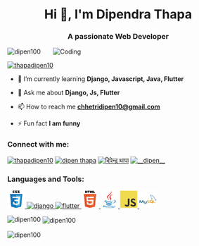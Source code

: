<h1 align="center">Hi 👋, I'm Dipendra Thapa</h1>
<h3 align="center">A passionate Web Developer</h3>
<img align="right" alt="Coding" width="400" src="https://cdn.dribbble.com/users/1162077/screenshots/3848914/programmer.gif">

<p align="left"> <img src="https://komarev.com/ghpvc/?username=dipen100&label=Profile%20views&color=0e75b6&style=flat" alt="dipen100" /> </p>

<p align="left"> <a href="https://twitter.com/thapadipen10" target="blank"><img src="https://img.shields.io/twitter/follow/thapadipen10?logo=twitter&style=for-the-badge" alt="thapadipen10" /></a> </p>

- 🌱 I’m currently learning **Django, Javascript, Java, Flutter**

- 💬 Ask me about **Django, Js, Flutter**

- 📫 How to reach me **chhetridipen10@gmail.com**

- ⚡ Fun fact **I am funny**

<h3 align="left">Connect with me:</h3>
<p align="left">
<a href="https://twitter.com/thapadipen10" target="blank"><img align="center" src="https://raw.githubusercontent.com/rahuldkjain/github-profile-readme-generator/master/src/images/icons/Social/twitter.svg" alt="thapadipen10" height="30" width="40" /></a>
<a href="https://linkedin.com/in/dipen thapa" target="blank"><img align="center" src="https://raw.githubusercontent.com/rahuldkjain/github-profile-readme-generator/master/src/images/icons/Social/linked-in-alt.svg" alt="dipen thapa" height="30" width="40" /></a>
<a href="https://fb.com/दिपेन्द्र थापा" target="blank"><img align="center" src="https://raw.githubusercontent.com/rahuldkjain/github-profile-readme-generator/master/src/images/icons/Social/facebook.svg" alt="दिपेन्द्र थापा" height="30" width="40" /></a>
<a href="https://instagram.com/__dipen__" target="blank"><img align="center" src="https://raw.githubusercontent.com/rahuldkjain/github-profile-readme-generator/master/src/images/icons/Social/instagram.svg" alt="__dipen__" height="30" width="40" /></a>
</p>

<h3 align="left">Languages and Tools:</h3>
<p align="left"> <a href="https://www.w3schools.com/css/" target="_blank" rel="noreferrer"> <img src="https://raw.githubusercontent.com/devicons/devicon/master/icons/css3/css3-original-wordmark.svg" alt="css3" width="40" height="40"/> </a> <a href="https://www.djangoproject.com/" target="_blank" rel="noreferrer"> <img src="https://cdn.worldvectorlogo.com/logos/django.svg" alt="django" width="40" height="40"/> </a> <a href="https://flutter.dev" target="_blank" rel="noreferrer"> <img src="https://www.vectorlogo.zone/logos/flutterio/flutterio-icon.svg" alt="flutter" width="40" height="40"/> </a> <a href="https://www.w3.org/html/" target="_blank" rel="noreferrer"> <img src="https://raw.githubusercontent.com/devicons/devicon/master/icons/html5/html5-original-wordmark.svg" alt="html5" width="40" height="40"/> </a> <a href="https://www.java.com" target="_blank" rel="noreferrer"> <img src="https://raw.githubusercontent.com/devicons/devicon/master/icons/java/java-original.svg" alt="java" width="40" height="40"/> </a> <a href="https://developer.mozilla.org/en-US/docs/Web/JavaScript" target="_blank" rel="noreferrer"> <img src="https://raw.githubusercontent.com/devicons/devicon/master/icons/javascript/javascript-original.svg" alt="javascript" width="40" height="40"/> </a> <a href="https://www.mysql.com/" target="_blank" rel="noreferrer"> <img src="https://raw.githubusercontent.com/devicons/devicon/master/icons/mysql/mysql-original-wordmark.svg" alt="mysql" width="40" height="40"/> </a> </p>

<p><img align="left" src="https://github-readme-stats.vercel.app/api/top-langs?username=dipen100&show_icons=true&locale=en&layout=compact" alt="dipen100" /></p>

<p>&nbsp;<img align="center" src="https://github-readme-stats.vercel.app/api?username=dipen100&show_icons=true&locale=en" alt="dipen100" /></p>

<p><img align="center" src="https://github-readme-streak-stats.herokuapp.com/?user=dipen100&" alt="dipen100" /></p>
